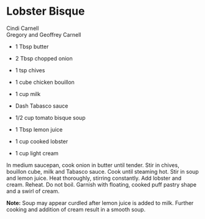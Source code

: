 # Lobster Bisque

Cindi Carnell<br/>
Gregory and Geoffrey Carnell

- 1 Tbsp butter
- 2 Tbsp chopped onion
- 1 tsp chives
- 1 cube chicken bouillon
- 1 cup milk

- Dash Tabasco sauce
- 1/2 cup tomato bisque soup
- 1 Tbsp lemon juice
- 1 cup cooked lobster
- 1 cup light cream

In medium saucepan, cook onion in butter until tender. Stir in chives, bouillon cube, milk and Tabasco sauce. Cook until steaming hot. Stir in soup and lemon juice. Heat thoroughly, stirring constantly. Add lobster and cream. Reheat. Do not boil. Garnish with floating, cooked puff pastry shape and a swirl of cream.

**Note:** Soup may appear curdled after lemon juice is added to milk.  Further cooking and addition of cream result in a smooth soup.